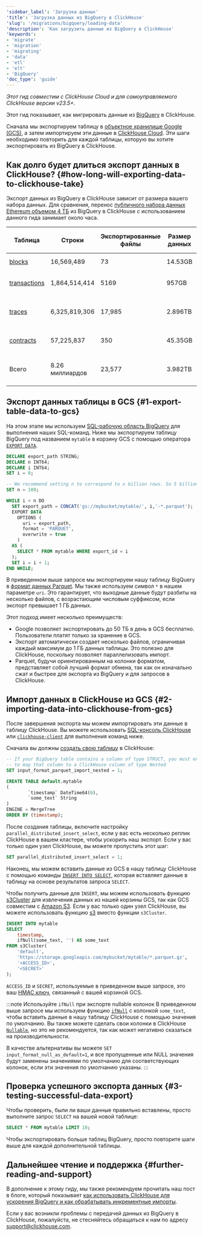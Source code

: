 ```yaml
---
'sidebar_label': 'Загрузка данных'
'title': 'Загрузка данных из BigQuery в ClickHouse'
'slug': '/migrations/bigquery/loading-data'
'description': 'Как загрузить данные из BigQuery в ClickHouse'
'keywords':
- 'migrate'
- 'migration'
- 'migrating'
- 'data'
- 'etl'
- 'elt'
- 'BigQuery'
'doc_type': 'guide'
---
```


_Этот гид совместим с ClickHouse Cloud и для самоуправляемого ClickHouse версии v23.5+._

Этот гид показывает, как мигрировать данные из [BigQuery](https://cloud.google.com/bigquery) в ClickHouse.

Сначала мы экспортируем таблицу в [объектное хранилище Google (GCS)](https://cloud.google.com/storage), а затем импортируем эти данные в [ClickHouse Cloud](https://clickhouse.com/cloud). Эти шаги необходимо повторить для каждой таблицы, которую вы хотите экспортировать из BigQuery в ClickHouse.

## Как долго будет длиться экспорт данных в ClickHouse? {#how-long-will-exporting-data-to-clickhouse-take}

Экспорт данных из BigQuery в ClickHouse зависит от размера вашего набора данных. Для сравнения, перенос [публичного набора данных Ethereum объемом 4 ТБ](https://cloud.google.com/blog/products/data-analytics/ethereum-bigquery-public-dataset-smart-contract-analytics) из BigQuery в ClickHouse с использованием данного гида занимает около часа.

| Таблица                                                                                         | Строки         | Экспортированные файлы | Размер данных | Экспорт из BigQuery | Время слота     | Импорт в ClickHouse |
| ------------------------------------------------------------------------------------------------ | -------------- | --------------------- | ------------- | ------------------- | ---------------- | ------------------- |
| [blocks](https://github.com/ClickHouse/examples/blob/main/ethereum/schemas/blocks.md)          | 16,569,489     | 73                    | 14.53GB       | 23 сек              | 37 мин           | 15.4 сек            |
| [transactions](https://github.com/ClickHouse/examples/blob/main/ethereum/schemas/transactions.md) | 1,864,514,414  | 5169                  | 957GB         | 1 мин 38 сек        | 1 день 8 часов   | 18 мин 5 сек       |
| [traces](https://github.com/ClickHouse/examples/blob/main/ethereum/schemas/traces.md)          | 6,325,819,306  | 17,985                | 2.896TB       | 5 мин 46 сек        | 5 дней 19 часов  | 34 мин 55 сек      |
| [contracts](https://github.com/ClickHouse/examples/blob/main/ethereum/schemas/contracts.md)     | 57,225,837     | 350                   | 45.35GB       | 16 сек              | 1 час 51 мин     | 39.4 сек            |
| Всего                                                                                           | 8.26 миллиардов | 23,577                | 3.982TB       | 8 мин 3 сек         | > 6 дней 5 часов | 53 мин 45 сек      |

<VerticalStepper headerLevel="h2">

## Экспорт данных таблицы в GCS {#1-export-table-data-to-gcs}

На этом этапе мы используем [SQL-рабочую область BigQuery](https://cloud.google.com/bigquery/docs/bigquery-web-ui) для выполнения наших SQL-команд. Ниже мы экспортируем таблицу BigQuery под названием `mytable` в корзину GCS с помощью оператора [`EXPORT DATA`](https://cloud.google.com/bigquery/docs/reference/standard-sql/other-statements).

```sql
DECLARE export_path STRING;
DECLARE n INT64;
DECLARE i INT64;
SET i = 0;

-- We recommend setting n to correspond to x billion rows. So 5 billion rows, n = 5
SET n = 100;

WHILE i < n DO
  SET export_path = CONCAT('gs://mybucket/mytable/', i,'-*.parquet');
  EXPORT DATA
    OPTIONS (
      uri = export_path,
      format = 'PARQUET',
      overwrite = true
    )
  AS (
    SELECT * FROM mytable WHERE export_id = i
  );
  SET i = i + 1;
END WHILE;
```

В приведенном выше запросе мы экспортируем нашу таблицу BigQuery в [формат данных Parquet](https://parquet.apache.org/). Мы также используем символ `*` в нашем параметре `uri`. Это гарантирует, что выходные данные будут разбиты на несколько файлов, с возрастающим числовым суффиксом, если экспорт превышает 1 ГБ данных.

Этот подход имеет несколько преимуществ:

- Google позволяет экспортировать до 50 ТБ в день в GCS бесплатно. Пользователи платят только за хранение в GCS.
- Экспорт автоматически создает несколько файлов, ограничивая каждый максимум до 1 ГБ данных таблицы. Это полезно для ClickHouse, поскольку позволяет параллелизовать импорт.
- Parquet, будучи ориентированным на колонки форматом, представляет собой лучший формат обмена, так как он изначально сжат и быстрее для экспорта из BigQuery и для запросов в ClickHouse.

## Импорт данных в ClickHouse из GCS {#2-importing-data-into-clickhouse-from-gcs}

После завершения экспорта мы можем импортировать эти данные в таблицу ClickHouse. Вы можете использовать [SQL-консоль ClickHouse](/integrations/sql-clients/sql-console) или [`clickhouse-client`](/interfaces/cli) для выполнения команд ниже.

Сначала вы должны [создать свою таблицу](/sql-reference/statements/create/table) в ClickHouse:

```sql
-- If your BigQuery table contains a column of type STRUCT, you must enable this setting
-- to map that column to a ClickHouse column of type Nested
SET input_format_parquet_import_nested = 1;

CREATE TABLE default.mytable
(
        `timestamp` DateTime64(6),
        `some_text` String
)
ENGINE = MergeTree
ORDER BY (timestamp);
```

После создания таблицы, включите настройку `parallel_distributed_insert_select`, если у вас есть несколько реплик ClickHouse в вашем кластере, чтобы ускорить наш экспорт. Если у вас только один узел ClickHouse, вы можете пропустить этот шаг:

```sql
SET parallel_distributed_insert_select = 1;
```

Наконец, мы можем вставить данные из GCS в нашу таблицу ClickHouse с помощью команды [`INSERT INTO SELECT`](/sql-reference/statements/insert-into#inserting-the-results-of-select), которая вставляет данные в таблицу на основе результатов запроса `SELECT`.

Чтобы получить данные для `INSERT`, мы можем использовать функцию [s3Cluster](/sql-reference/table-functions/s3Cluster) для извлечения данных из нашей корзины GCS, так как GCS совместим с [Amazon S3](https://aws.amazon.com/s3/). Если у вас только один узел ClickHouse, вы можете использовать функцию [s3](/sql-reference/table-functions/s3) вместо функции `s3Cluster`.

```sql
INSERT INTO mytable
SELECT
    timestamp,
    ifNull(some_text, '') AS some_text
FROM s3Cluster(
    'default',
    'https://storage.googleapis.com/mybucket/mytable/*.parquet.gz',
    '<ACCESS_ID>',
    '<SECRET>'
);
```

`ACCESS_ID` и `SECRET`, используемые в приведенном выше запросе, это ваш [HMAC ключ](https://cloud.google.com/storage/docs/authentication/hmackeys), связанный с вашей корзиной GCS.

:::note Используйте `ifNull` при экспорте nullable колонок
В приведенном выше запросе мы используем функцию [`ifNull`](/sql-reference/functions/functions-for-nulls#ifNull) с колонкой `some_text`, чтобы вставить данные в нашу таблицу ClickHouse с помощью значения по умолчанию. Вы также можете сделать свои колонки в ClickHouse [`Nullable`](/sql-reference/data-types/nullable), но это не рекомендуется, так как может негативно сказаться на производительности.

В качестве альтернативы вы можете `SET input_format_null_as_default=1`, и все пропущенные или NULL значения будут заменены значениями по умолчанию для соответствующих колонок, если эти значения по умолчанию указаны.
:::

## Проверка успешного экспорта данных {#3-testing-successful-data-export}

Чтобы проверить, были ли ваши данные правильно вставлены, просто выполните запрос `SELECT` на вашей новой таблице:

```sql
SELECT * FROM mytable LIMIT 10;
```

Чтобы экспортировать больше таблиц BigQuery, просто повторите шаги выше для каждой дополнительной таблицы.

</VerticalStepper>

## Дальнейшее чтение и поддержка {#further-reading-and-support}

В дополнение к этому гиду, мы также рекомендуем прочитать наш пост в блоге, который показывает [как использовать ClickHouse для ускорения BigQuery и как обрабатывать инкрементные импорты](https://clickhouse.com/blog/clickhouse-bigquery-migrating-data-for-realtime-queries).

Если у вас возникли проблемы с передачей данных из BigQuery в ClickHouse, пожалуйста, не стесняйтесь обращаться к нам по адресу support@clickhouse.com.
